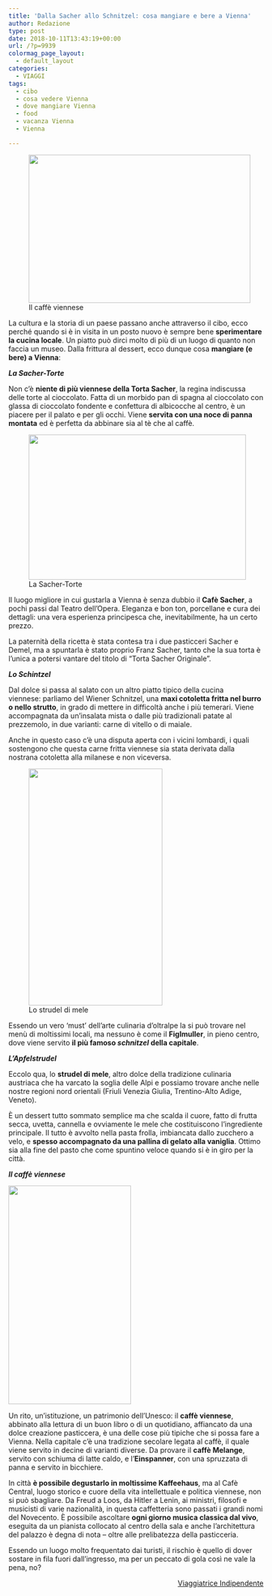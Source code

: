 ```yaml
---
title: 'Dalla Sacher allo Schnitzel: cosa mangiare e bere a Vienna'
author: Redazione
type: post
date: 2018-10-11T13:43:19+00:00
url: /?p=9939
colormag_page_layout:
  - default_layout
categories:
  - VIAGGI
tags:
  - cibo
  - cosa vedere Vienna
  - dove mangiare Vienna
  - food
  - vacanza Vienna
  - Vienna

---
```

<figure id="attachment_9941" aria-describedby="caption-attachment-9941" style="width: 438px" class="wp-caption alignleft"><img decoding="async" loading="lazy" class="wp-image-9941" src="https://progressonline.it/wp-content/uploads/2018/10/P1200488-300x200.jpg" alt="" width="438" height="293" /><figcaption id="caption-attachment-9941" class="wp-caption-text">Il caffè viennese</figcaption></figure>

La cultura e la storia di un paese passano anche attraverso il cibo, ecco perché quando si è in visita in un posto nuovo è sempre bene **sperimentare la cucina locale**. Un piatto può dirci molto di più di un luogo di quanto non faccia un museo. Dalla frittura al dessert, ecco dunque cosa **mangiare (e bere) a Vienna**:

**_La Sacher-Torte_**

Non c&#8217;è **niente di più viennese della Torta Sacher**, la regina indiscussa delle torte al cioccolato. Fatta di un morbido pan di spagna al cioccolato con glassa di cioccolato fondente e confettura di albicocche al centro, è un piacere per il palato e per gli occhi. Viene **servita con una noce di panna montata** ed è perfetta da abbinare sia al tè che al caffè.

<figure id="attachment_9942" aria-describedby="caption-attachment-9942" style="width: 429px" class="wp-caption alignright"><img decoding="async" loading="lazy" class="wp-image-9942" src="https://progressonline.it/wp-content/uploads/2018/10/P1210119-300x200.jpg" alt="" width="429" height="287" /><figcaption id="caption-attachment-9942" class="wp-caption-text">La Sacher-Torte</figcaption></figure>

Il luogo migliore in cui gustarla a Vienna è senza dubbio il **Cafè Sacher**, a pochi passi dal Teatro dell&#8217;Opera. Eleganza e bon ton, porcellane e cura dei dettagli: una vera esperienza principesca che, inevitabilmente, ha un certo prezzo.

La paternità della ricetta è stata contesa tra i due pasticceri Sacher e Demel, ma a spuntarla è stato proprio Franz Sacher, tanto che la sua torta è l&#8217;unica a potersi vantare del titolo di &#8220;Torta Sacher Originale&#8221;.

**_Lo Schintzel_**

Dal dolce si passa al salato con un altro piatto tipico della cucina viennese: parliamo del Wiener Schnitzel, una **maxi cotoletta fritta nel burro o nello strutto**, in grado di mettere in difficoltà anche i più temerari. Viene accompagnata da un&#8217;insalata mista o dalle più tradizionali patate al prezzemolo, in due varianti: carne di vitello o di maiale.

Anche in questo caso c&#8217;è una disputa aperta con i vicini lombardi, i quali sostengono che questa carne fritta viennese sia stata derivata dalla nostrana cotoletta alla milanese e non viceversa.

<figure id="attachment_9944" aria-describedby="caption-attachment-9944" style="width: 264px" class="wp-caption alignleft"><img decoding="async" loading="lazy" class="wp-image-9944" src="https://progressonline.it/wp-content/uploads/2018/10/IMG-20180815-WA0025-169x300.jpg" alt="" width="264" height="468" /><figcaption id="caption-attachment-9944" class="wp-caption-text">Lo strudel di mele</figcaption></figure>

Essendo un vero &#8216;must&#8217; dell&#8217;arte culinaria d&#8217;oltralpe la si può trovare nel menù di moltissimi locali, ma nessuno è come il **Figlmuller**, in pieno centro, dove viene servito **il più famoso _schnitzel_ della capitale**.

**_L&#8217;Apfelstrudel_**

Eccolo qua, lo **strudel di mele**, altro dolce della tradizione culinaria austriaca che ha varcato la soglia delle Alpi e possiamo trovare anche nelle nostre regioni nord orientali (Friuli Venezia Giulia, Trentino-Alto Adige, Veneto).

È un dessert tutto sommato semplice ma che scalda il cuore, fatto di frutta secca, uvetta, cannella e ovviamente le mele che costituiscono l&#8217;ingrediente principale. Il tutto è avvolto nella pasta frolla, imbiancata dallo zucchero a velo, e **spesso accompagnato da una pallina di gelato alla vaniglia**. Ottimo sia alla fine del pasto che come spuntino veloce quando si è in giro per la città.

**_Il caffè viennese_**

<img decoding="async" loading="lazy" class=" wp-image-9945 alignright" src="https://progressonline.it/wp-content/uploads/2018/10/IMG-20180815-WA0038-169x300.jpg" alt="" width="242" height="432" /> 

Un rito, un&#8217;istituzione, un patrimonio dell&#8217;Unesco: il **caffè viennese**, abbinato alla lettura di un buon libro o di un quotidiano, affiancato da una dolce creazione pasticcera, è una delle cose più tipiche che si possa fare a Vienna. Nella capitale c&#8217;è una tradizione secolare legata al caffè, il quale viene servito in decine di varianti diverse. Da provare il **caffè Melange**, servito con schiuma di latte caldo, e l&#8217;**Einspanner**, con una spruzzata di panna e servito in bicchiere.

In città **è possibile degustarlo in moltissime Kaffeehaus**, ma al Cafè Central, luogo storico e cuore della vita intellettuale e politica viennese, non si può sbagliare. Da Freud a Loos, da Hitler a Lenin, ai ministri, filosofi e musicisti di varie nazionalità, in questa caffetteria sono passati i grandi nomi del Novecento. È possibile ascoltare **ogni giorno musica classica dal vivo**, eseguita da un pianista collocato al centro della sala e anche l&#8217;architettura del palazzo è degna di nota &#8211; oltre alle prelibatezza della pasticceria.

Essendo un luogo molto frequentato dai turisti, il rischio è quello di dover sostare in fila fuori dall&#8217;ingresso, ma per un peccato di gola così ne vale la pena, no?

<p style="text-align: right;">
  <a href="https://viaggiatriceindipendente.wordpress.com/">Viaggiatrice Indipendente</a>
</p>